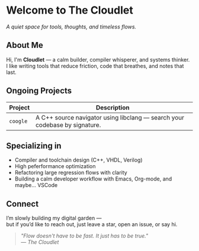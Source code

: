 # Welcome to The Cloudlet
*A quiet space for tools, thoughts, and timeless flows.*

## About Me

Hi, I'm **Cloudlet** — a calm builder, compiler whisperer, and systems thinker.  
I like writing tools that reduce friction, code that breathes, and notes that last.

## Ongoing Projects

| Project | Description |
|--------|-------------|
| `coogle` | A C++ source navigator using libclang — search your codebase by signature. |

## Specializing in

- Compiler and toolchain design (C++, VHDL, Verilog)
- High peferformance optimization
- Refactoring large regression flows with clarity
- Building a calm developer workflow with Emacs, Org-mode, and maybe... VSCode

## Connect

I’m slowly building my digital garden —  
but if you’d like to reach out, just leave a star, open an issue, or say hi.

> _"Flow doesn't have to be fast. It just has to be true."_  
> — *The Cloudlet*
> 
